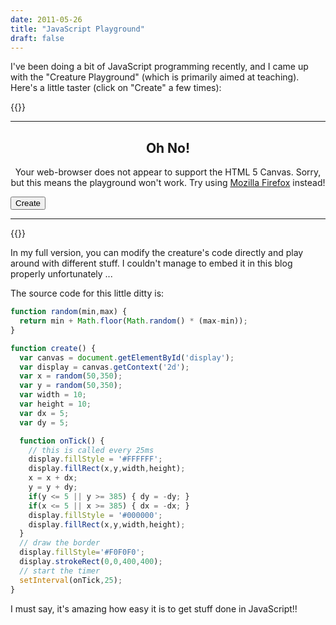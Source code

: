 ```yaml
---
date: 2011-05-26
title: "JavaScript Playground"
draft: false
---
```


I've been doing a bit of JavaScript programming recently, and I came up with the "Creature Playground" (which is primarily aimed at teaching).  Here's a little taster (click on "Create" a few times):

{{<rawhtml>}}
<hr/>
<center><canvas id="display" width="400" height="400"><h2>Oh No!</h2>Your web-browser does not appear to support the HTML 5 Canvas.  Sorry, but this means the playground won't work.  Try using <a href="http://www.mozzila.com">Mozilla Firefox</a> instead!</canvas></center>

<script type="text/javascript">
function random(min,max) {
  return min + Math.floor(Math.random() * (max-min));
}
function create() {
  var canvas = document.getElementById("display");
  var display = canvas.getContext("2d");
  var x = random(50,350);
  var y = random(50,350);
  var width = 10;
  var height = 10;
  var dx = 5;
  var dy = 5;
  function onTick() {
    display.fillStyle = "#FFFFFF";
    display.fillRect(x,y,width,height);
    x = x + dx;
    y = y + dy;
    if(y <= 5 || y >= 385) { dy = -dy; }
    if(x <= 5 || x >= 385) { dx = -dx; }
    display.fillStyle = "#000000";
    display.fillRect(x,y,width,height);
  }
  display.fillStyle="#F0F0F0";
  display.strokeRect(0,0,400,400);
  setInterval(onTick,25);
}
</script>
<button onclick="create()">Create</button>
<hr/>
{{</rawhtml>}}

In my full version, you can modify the creature's code directly and play around with different stuff.  I couldn't manage to embed it in this blog properly unfortunately ...

The source code for this little ditty is:

```javascript
function random(min,max) {
  return min + Math.floor(Math.random() * (max-min));
}

function create() {
  var canvas = document.getElementById('display');
  var display = canvas.getContext('2d');
  var x = random(50,350);
  var y = random(50,350);
  var width = 10;
  var height = 10;
  var dx = 5;
  var dy = 5;

  function onTick() {
    // this is called every 25ms
    display.fillStyle = '#FFFFFF';
    display.fillRect(x,y,width,height);
    x = x + dx;
    y = y + dy;
    if(y <= 5 || y >= 385) { dy = -dy; }
    if(x <= 5 || x >= 385) { dx = -dx; }
    display.fillStyle = '#000000';
    display.fillRect(x,y,width,height);
  }
  // draw the border
  display.fillStyle='#F0F0F0';
  display.strokeRect(0,0,400,400);
  // start the timer
  setInterval(onTick,25);
}
```

I must say, it's amazing how easy it is to get stuff done in JavaScript!!
